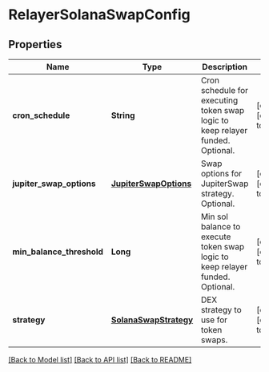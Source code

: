 # RelayerSolanaSwapConfig

## Properties

| Name                      | Type                                            | Description                                                                    | Notes                        |
| ------------------------- | ----------------------------------------------- | ------------------------------------------------------------------------------ | ---------------------------- |
| **cron_schedule**         | **String**                                      | Cron schedule for executing token swap logic to keep relayer funded. Optional. | [optional] [default to null] |
| **jupiter_swap_options**  | [**JupiterSwapOptions**](JupiterSwapOptions.md) | Swap options for JupiterSwap strategy. Optional.                               | [optional] [default to null] |
| **min_balance_threshold** | **Long**                                        | Min sol balance to execute token swap logic to keep relayer funded. Optional.  | [optional] [default to null] |
| **strategy**              | [**SolanaSwapStrategy**](SolanaSwapStrategy.md) | DEX strategy to use for token swaps.                                           | [optional] [default to null] |

[[Back to Model list]](../README.md#documentation-for-models) [[Back to API list]](../README.md#documentation-for-api-endpoints) [[Back to README]](../README.md)
